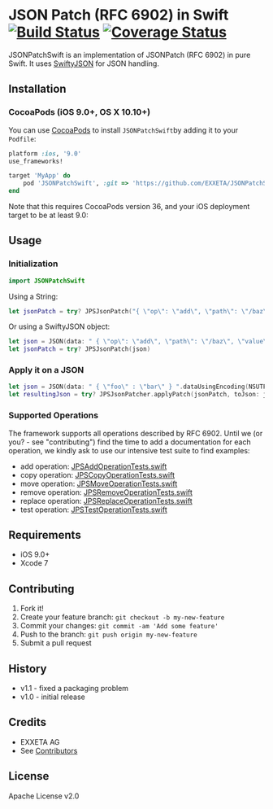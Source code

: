 # JSON Patch (RFC 6902) in Swift [![Build Status](https://travis-ci.org/EXXETA/JSONPatchSwift.svg?branch=master)](https://travis-ci.org/EXXETA/JSONPatchSwift) [![Coverage Status](https://coveralls.io/repos/github/EXXETA/JSONPatchSwift/badge.svg?branch=master)](https://coveralls.io/github/EXXETA/JSONPatchSwift?branch=master)

JSONPatchSwift is an implementation of JSONPatch (RFC 6902) in pure Swift. It uses [SwiftyJSON](https://github.com/SwiftyJSON/SwiftyJSON) for JSON handling.

## Installation

### CocoaPods (iOS 9.0+, OS X 10.10+)
You can use [CocoaPods](http://cocoapods.org/) to install `JSONPatchSwift`by adding it to your `Podfile`:
```ruby
platform :ios, '9.0'
use_frameworks!

target 'MyApp' do
	pod 'JSONPatchSwift', :git => 'https://github.com/EXXETA/JSONPatchSwift.git'
end
```

Note that this requires CocoaPods version 36, and your iOS deployment target to be at least 9.0:

## Usage

### Initialization
```swift
import JSONPatchSwift
```

Using a String:
```swift
let jsonPatch = try? JPSJsonPatch("{ \"op\": \"add\", \"path\": \"/baz\", \"value\": \"qux\" }")
```

Or using a SwiftyJSON object:
```swift
let json = JSON(data: " { \"op\": \"add\", \"path\": \"/baz\", \"value\": \"qux\" } ".dataUsingEncoding(NSUTF8StringEncoding)!)
let jsonPatch = try? JPSJsonPatch(json)
```

### Apply it on a JSON
```swift
let json = JSON(data: " { \"foo\" : \"bar\" } ".dataUsingEncoding(NSUTF8StringEncoding)!)
let resultingJson = try? JPSJsonPatcher.applyPatch(jsonPatch, toJson: json)
```

### Supported Operations

The framework supports all operations described by RFC 6902. Until we (or you? - see "contributing") find the time to add a documentation for each operation, we kindly ask to use our intensive test suite to find examples:

- add operation: [JPSAddOperationTests.swift](https://github.com/EXXETA/JSONPatchSwift/blob/master/JsonPatchSwiftTests/JPSAddOperationTests.swift)
- copy operation: [JPSCopyOperationTests.swift](https://github.com/EXXETA/JSONPatchSwift/blob/master/JsonPatchSwiftTests/JPSCopyOperationTests.swift)
- move operation: [JPSMoveOperationTests.swift](https://github.com/EXXETA/JSONPatchSwift/blob/master/JsonPatchSwiftTests/JPSMoveOperationTests.swift)
- remove operation: [JPSRemoveOperationTests.swift](https://github.com/EXXETA/JSONPatchSwift/blob/master/JsonPatchSwiftTests/JPSRemoveOperationTests.swift)
- replace operation: [JPSReplaceOperationTests.swift](https://github.com/EXXETA/JSONPatchSwift/blob/master/JsonPatchSwiftTests/JPSReplaceOperationTest.swift)
- test operation: [JPSTestOperationTests.swift](https://github.com/EXXETA/JSONPatchSwift/blob/master/JsonPatchSwiftTests/JPSTestOperationTests.swift)

## Requirements

- iOS 9.0+
- Xcode 7


## Contributing

1. Fork it!
2. Create your feature branch: `git checkout -b my-new-feature`
3. Commit your changes: `git commit -am 'Add some feature'`
4. Push to the branch: `git push origin my-new-feature`
5. Submit a pull request

## History

- v1.1 - fixed a packaging problem
- v1.0 - initial release

## Credits

- EXXETA AG
- See [Contributors](https://www.github.com/EXXETA/JSONPatchSwift/graphs/contributors)

## License

Apache License v2.0
